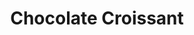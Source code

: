 ---
title: "Chocolate Croissant"
description: "Flaky layers filled with rich Belgian chocolate, your perfect morning indulgence."
image: "/images/uploads/Chocolate-Croissants.webp"
order_link: "/order/"
order_label: "Order Now"
details_link: "/menu/"
details_label: "Details"
---